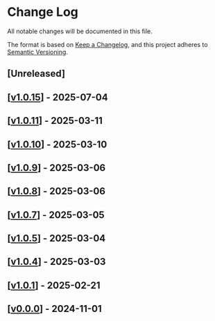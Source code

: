 # Change Log

All notable changes will be documented in this file.

The format is based on [Keep a Changelog](https://keepachangelog.com/en/1.0.0/),
and this project adheres to [Semantic Versioning](https://semver.org/spec/v2.0.0.html).

## [Unreleased]

## [[v1.0.15](https://github.com/multiversx/mx-sdk-dapp-liquidity/pull/18)] - 2025-07-04

## [[v1.0.11](https://github.com/multiversx/mx-sdk-dapp-liquidity/pull/17)] - 2025-03-11

## [[v1.0.10](https://github.com/multiversx/mx-sdk-dapp-liquidity/pull/16)] - 2025-03-10

## [[v1.0.9](https://github.com/multiversx/mx-sdk-dapp-liquidity/pull/15)] - 2025-03-06

## [[v1.0.8](https://github.com/multiversx/mx-sdk-dapp-liquidity/pull/14)] - 2025-03-06

## [[v1.0.7](https://github.com/multiversx/mx-sdk-dapp-liquidity/pull/12)] - 2025-03-05

## [[v1.0.5](https://github.com/multiversx/mx-sdk-dapp-liquidity/pull/11)] - 2025-03-04

## [[v1.0.4](https://github.com/multiversx/mx-sdk-dapp-liquidity/pull/10)] - 2025-03-03

## [[v1.0.1](https://github.com/multiversx/mx-sdk-dapp-liquidity/pull/9)] - 2025-02-21

## [[v0.0.0](https://github.com/multiversx/mx-sdk-dapp-liquidity)] - 2024-11-01